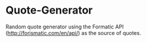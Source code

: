 # Quote-Generator
Random quote generator using the Formatic API (http://forismatic.com/en/api/) as the source of quotes.
